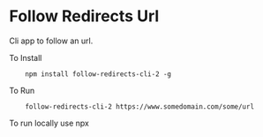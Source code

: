 # Follow Redirects Url

Cli app to follow an url.

To Install

```
    npm install follow-redirects-cli-2 -g
```

To Run

```
    follow-redirects-cli-2 https://www.somedomain.com/some/url
```

To run locally use npx
